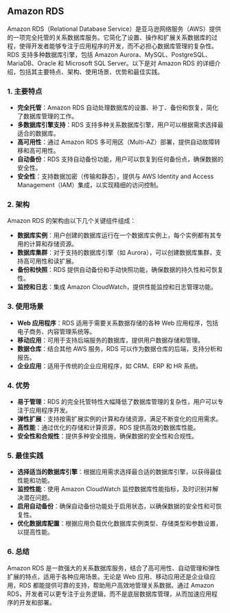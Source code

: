 ## Amazon RDS

Amazon RDS（Relational Database Service）是亚马逊网络服务（AWS）提供的一项完全托管的关系数据库服务。它简化了设置、操作和扩展关系数据库的过程，使得开发者能够专注于应用程序的开发，而不必担心数据库管理的复杂性。RDS 支持多种数据库引擎，包括 Amazon Aurora、MySQL、PostgreSQL、MariaDB、Oracle 和 Microsoft SQL Server。以下是对 Amazon RDS 的详细介绍，包括其主要特点、架构、使用场景、优势和最佳实践。

### 1. **主要特点**
- **完全托管**：Amazon RDS 自动处理数据库的设置、补丁、备份和恢复，简化了数据库管理的工作。
- **多数据库引擎支持**：RDS 支持多种关系数据库引擎，用户可以根据需求选择最适合的数据库。
- **高可用性**：通过 Amazon RDS 多可用区（Multi-AZ）部署，提供自动故障转移和高可用性。
- **自动备份**：RDS 支持自动备份功能，用户可以恢复到任何备份点，确保数据的安全性。
- **安全性**：支持数据加密（传输和静态），提供与 AWS Identity and Access Management（IAM）集成，以实现精细的访问控制。

### 2. **架构**
Amazon RDS 的架构由以下几个关键组件组成：
- **数据库实例**：用户创建的数据库运行在一个数据库实例上，每个实例都有其专用的计算和存储资源。
- **数据库集群**：对于支持的数据库引擎（如 Aurora），可以创建数据库集群，支持高可用性和读扩展。
- **备份和快照**：RDS 提供自动备份和手动快照功能，确保数据的持久性和可恢复性。
- **监控和日志**：集成 Amazon CloudWatch，提供性能监控和日志管理功能。

### 3. **使用场景**
- **Web 应用程序**：RDS 适用于需要关系数据存储的各种 Web 应用程序，包括电子商务、内容管理系统等。
- **移动应用**：可用于支持后端服务的数据库，提供用户数据存储和管理。
- **数据仓库**：结合其他 AWS 服务，RDS 可以作为数据仓库的后端，支持分析和报告。
- **企业应用**：适用于传统的企业应用程序，如 CRM、ERP 和 HR 系统。

### 4. **优势**
- **易于管理**：RDS 的完全托管特性大幅降低了数据库管理的复杂性，用户可以专注于应用程序开发。
- **弹性扩展**：支持按需扩展实例的计算和存储资源，满足不断变化的应用需求。
- **高性能**：通过优化的存储和计算资源，RDS 提供高效的数据库性能。
- **安全性和合规性**：提供多种安全措施，确保数据的安全性和合规性。

### 5. **最佳实践**
- **选择适当的数据库引擎**：根据应用需求选择最合适的数据库引擎，以获得最佳性能和功能。
- **监控性能**：使用 Amazon CloudWatch 监控数据库性能指标，及时识别并解决潜在问题。
- **启用自动备份**：确保自动备份功能处于启用状态，以确保数据的安全性和可恢复性。
- **优化数据库配置**：根据应用负载优化数据库实例类型、存储类型和参数设置，以提高性能。

### 6. **总结**
Amazon RDS 是一款强大的关系数据库服务，结合了高可用性、自动管理和弹性扩展的特点，适用于各种应用场景。无论是 Web 应用、移动应用还是企业级应用，RDS 都能提供可靠的支持，帮助用户高效地管理关系数据。通过 Amazon RDS，开发者可以更专注于业务逻辑，而不是底层数据库管理，从而加速应用程序的开发和部署。